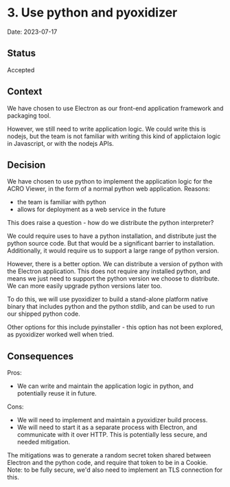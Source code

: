 # 3. Use python and pyoxidizer


Date: 2023-07-17

## Status

Accepted

## Context

We have chosen to use Electron as our front-end application framework and packaging tool.

However, we still need to write application logic. We could write this is
nodejs, but the team is not familiar with writing this kind of applictaion
logic in Javascript, or with the nodejs APIs.


## Decision

We have chosen to use python to implement the application logic for the ACRO
Viewer, in the form of a normal python web application. Reasons:

- the team is familiar with python
- allows for deployment as a web service in the future

This does raise a question - how do we distribute the python interpreter?

We could require uses to have a python installation, and distribute just the
python source code.  But that would be a significant barrier to installation.
Additionally, it would require us to support a large range of python version.

However, there is a better option.  We can distribute a version of python
with the Electron application.  This does not require any installed python, and
means we just need to support the python version we choose to distribute. We
can more easily upgrade python versions later too.

To do this, we will use pyoxidizer to build a stand-alone platform native
binary that includes python and the python stdlib, and can be used to run our
shipped python code.

Other options for this include pyinstaller - this option has not been
explored, as pyoxidizer worked well when tried.


## Consequences

Pros:
 - We can write and maintain the application logic in python, and potentially reuse it in future.

Cons:
 - We will need to implement and maintain a pyoxidizer build process.
 - We will need to start it as a separate process with Electron, and communicate
with it over HTTP. This is potentially less secure, and needed mitigation.

The mitigations was to generate a random secret token shared between Electron
and the python code, and require that token to be in a Cookie. Note: to be
fully secure, we'd also need to implement an TLS connection for this.
